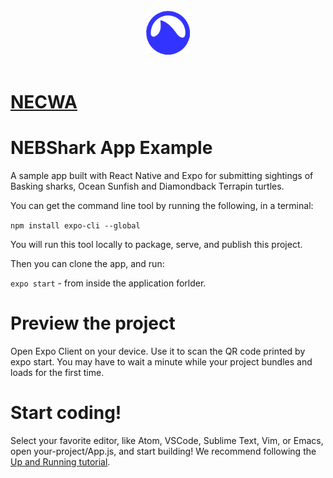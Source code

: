<div align="center">
<br>
<img width="70" src="/assets/images/icon.png" alt="NEBShark-app">
<br>
<br>
</div>

# [NECWA](http://necwa.org/)

# NEBShark App Example
A sample app built with React Native and Expo for submitting sightings of Basking sharks, Ocean Sunfish 
and Diamondback Terrapin turtles.

You can get the command line tool by running the following, in a terminal:

`npm install expo-cli --global`

You will run this tool locally to package, serve, and publish this project.

Then you can clone the app, and run:

`expo start` - from inside the application forlder.

# Preview the project
Open Expo Client on your device. Use it to scan the QR code printed by expo start. You may have to wait a minute while your project bundles and loads for the first time.

# Start coding!
Select your favorite editor, like Atom, VSCode, Sublime Text, Vim, or Emacs, open your-project/App.js, and start building! We recommend following the [Up and Running tutorial](https://docs.expo.io/versions/latest/workflow/up-and-running/).
